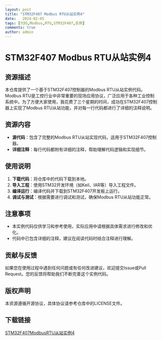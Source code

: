```yaml
---
layout: post
title: "STM32F407 Modbus RTU从站实例4"
date:   2024-02-05
tags: [代码,Modbus,RTU,STM32F407,实例]
comments: true
author: admin
---
```

# STM32F407 Modbus RTU从站实例4

## 资源描述

本仓库提供了一个基于STM32F407控制器的Modbus RTU从站实例代码。Modbus RTU是工控行业中非常重要的现场应用协议，广泛应用于各种工业控制系统中。为了方便大家使用，我花费了三个星期的时间，成功在STM32F407控制器上实现了Modbus RTU从站功能，并对每一行代码都进行了详细的注释说明。

## 资源内容

- **源代码**：包含了完整的Modbus RTU从站实现代码，适用于STM32F407控制器。
- **详细注释**：每行代码都附有详细的注释，帮助理解代码逻辑和实现细节。

## 使用说明

1. **下载代码**：将仓库中的代码下载到本地。
2. **导入工程**：使用STM32开发环境（如Keil、IAR等）导入工程文件。
3. **编译运行**：编译代码并下载到STM32F407开发板上运行。
4. **调试与测试**：根据需要进行调试和测试，确保Modbus RTU从站功能正常。

## 注意事项

- 本实例代码仅供学习和参考使用，实际应用中请根据具体需求进行修改和优化。
- 代码中已包含详细的注释，建议在阅读代码时结合注释进行理解。

## 贡献与反馈

如果您在使用过程中遇到任何问题或有任何改进建议，欢迎提交Issue或Pull Request。您的反馈将帮助我们不断完善这个实例代码。

## 版权声明

本资源遵循开源协议，具体协议请参考仓库中的LICENSE文件。

## 下载链接

[STM32F407ModbusRTU从站实例4](https://pan.quark.cn/s/641c501b4be3)